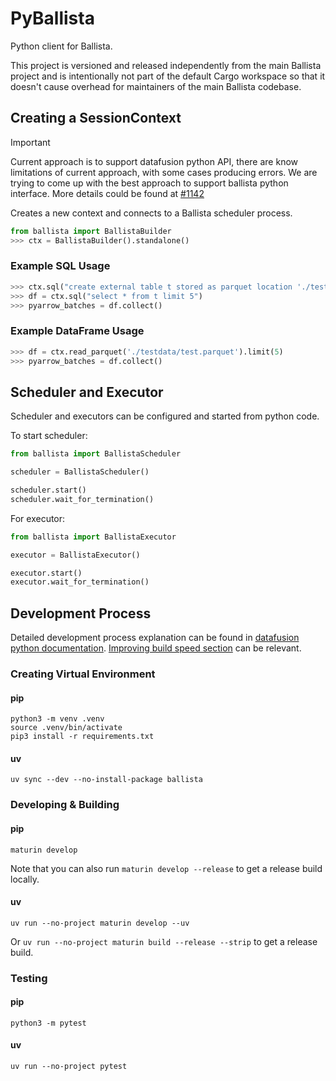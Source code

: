 <!---
  Licensed to the Apache Software Foundation (ASF) under one
  or more contributor license agreements.  See the NOTICE file
  distributed with this work for additional information
  regarding copyright ownership.  The ASF licenses this file
  to you under the Apache License, Version 2.0 (the
  "License"); you may not use this file except in compliance
  with the License.  You may obtain a copy of the License at

    http://www.apache.org/licenses/LICENSE-2.0

  Unless required by applicable law or agreed to in writing,
  software distributed under the License is distributed on an
  "AS IS" BASIS, WITHOUT WARRANTIES OR CONDITIONS OF ANY
  KIND, either express or implied.  See the License for the
  specific language governing permissions and limitations
  under the License.
-->

# PyBallista

Python client for Ballista.

This project is versioned and released independently from the main Ballista project and is intentionally not
part of the default Cargo workspace so that it doesn't cause overhead for maintainers of the main Ballista codebase.

## Creating a SessionContext

> [!IMPORTANT]
> Current approach is to support datafusion python API, there are know limitations of current approach,
> with some cases producing errors.
> We are trying to come up with the best approach to support ballista python interface.
> More details could be found at [#1142](https://github.com/apache/datafusion-ballista/issues/1142)

Creates a new context and connects to a Ballista scheduler process.

```python
from ballista import BallistaBuilder
>>> ctx = BallistaBuilder().standalone()
```

### Example SQL Usage

```python
>>> ctx.sql("create external table t stored as parquet location './testdata/test.parquet'")
>>> df = ctx.sql("select * from t limit 5")
>>> pyarrow_batches = df.collect()
```

### Example DataFrame Usage

```python
>>> df = ctx.read_parquet('./testdata/test.parquet').limit(5)
>>> pyarrow_batches = df.collect()
```

## Scheduler and Executor

Scheduler and executors can be configured and started from python code.

To start scheduler:

```python
from ballista import BallistaScheduler

scheduler = BallistaScheduler()

scheduler.start()
scheduler.wait_for_termination()
```

For executor:

```python
from ballista import BallistaExecutor

executor = BallistaExecutor()

executor.start()
executor.wait_for_termination()
```

## Development Process

Detailed development process explanation can be found in [datafusion python documentation](https://datafusion.apache.org/python/contributor-guide/introduction.html#).
[Improving build speed section](https://datafusion.apache.org/python/contributor-guide/introduction.html#improving-build-speed) can be relevant.

### Creating Virtual Environment

#### pip

```shell
python3 -m venv .venv
source .venv/bin/activate
pip3 install -r requirements.txt
```

#### uv

```shell
uv sync --dev --no-install-package ballista
```

### Developing & Building

#### pip

```shell
maturin develop
```

Note that you can also run `maturin develop --release` to get a release build locally.

#### uv

```shell
uv run --no-project maturin develop --uv
```

Or `uv run --no-project maturin build --release --strip` to get a release build.

### Testing

#### pip

```shell
python3 -m pytest
```

#### uv

```shell
uv run --no-project pytest
```
